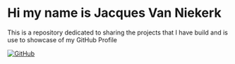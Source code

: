 # Hi my name is Jacques Van Niekerk

This is a repository dedicated to sharing the projects that I have build 
and is use to showcase of my GitHub Profile

[![GitHub](https://img.shields.io/badge/GitHub-Click%20here%20to%20view%20GitHub%20Profile-green?labelColor=A020F0&style=for-the-badge&logo=github&logoColor=FFFFFF&link=https://github.com/Jacquesvnme)](https://github.com/Jacquesvnme)
